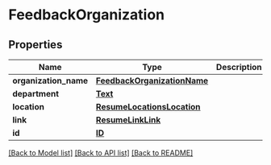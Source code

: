 # FeedbackOrganization


## Properties
Name | Type | Description | Notes
------------ | ------------- | ------------- | -------------
**organization_name** | [**FeedbackOrganizationName**](FeedbackOrganizationName.md) |  | [optional] 
**department** | [**Text**](Text.md) |  | [optional] 
**location** | [**ResumeLocationsLocation**](ResumeLocationsLocation.md) |  | [optional] 
**link** | [**ResumeLinkLink**](ResumeLinkLink.md) |  | [optional] 
**id** | [**ID**](ID.md) |  | [optional] 

[[Back to Model list]](../README.md#documentation-for-models) [[Back to API list]](../README.md#documentation-for-api-endpoints) [[Back to README]](../README.md)


